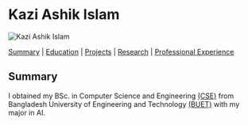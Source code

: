 # Kazi Ashik Islam

![Kazi Ashik Islam](https://media.licdn.com/dms/image/C5603AQFmueFmcv5nsw/profile-displayphoto-shrink_200_200/0?e=1547683200&v=beta&t=AfCFOT05c5sYD5x9om8zz__pYLwhGUt-_MJVsPljaVo)

[Summary](https://kai10.github.io/#Summary) | [Education](https://kai10.github.io/#Education) | [Projects](https://kai10.github.io/#Projects) | [Research](https://kai10.github.io/#Research) | [Professional Experience](https://kai10.github.io/#professional-experience)

## Summary
I obtained my BSc. in Computer Science and Engineering [(CSE)](https://cse.buet.ac.bd/) from Bangladesh University of Engineering and Technology [(BUET)](http://www.buet.ac.bd/) with my major in AI.

